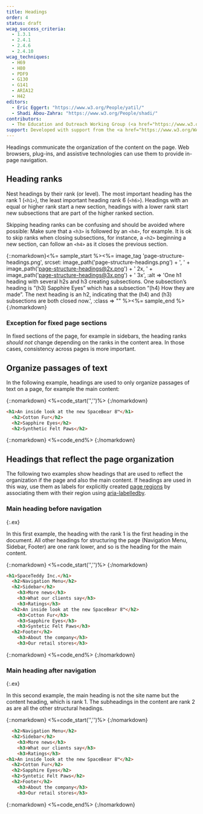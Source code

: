 ```yaml
---
title: Headings
order: 4
status: draft
wcag_success_criteria:
  - 1.3.1
  - 2.4.1
  - 2.4.6
  - 2.4.10
wcag_techniques:
  - H69
  - H80
  - PDF9
  - G130
  - G141
  - ARIA12
  - H42
editors:
  - Eric Eggert: "https://www.w3.org/People/yatil/"
  - Shadi Abou-Zahra: "https://www.w3.org/People/shadi/"
contributors:
  - The Education and Outreach Working Group (<a href="https://www.w3.org/WAI/EO/">EOWG</a>)
support: Developed with support from the <a href="https://www.w3.org/WAI/ACT/">WAI-ACT project</a>, co-funded by the <strong>European Commission <abbr title="Information Society Technologies">IST</abbr> Programme</strong>.
---
```


Headings communicate the organization of the content on the page. Web browsers, plug-ins, and assistive technologies can use them to provide in-page navigation.

## Heading ranks

Nest headings by their rank (or level). The most important heading has the rank 1 (`<h1>`), the least important heading rank 6 (`<h6>`). Headings with an equal or higher rank start a new section, headings with a lower rank start new subsections that are part of the higher ranked section.

Skipping heading ranks can be confusing and should be avoided where possible: Make sure that a `<h3>` is followed by an `<h4>`, for example. It is ok to skip ranks when closing subsections, for instance, a `<h2>` beginning a new section, can follow an `<h4>` as it closes the previous section.

{::nomarkdown}<%= sample_start %><%= image_tag 'page-structure-headings.png', srcset: image_path('page-structure-headings.png') + ', ' + image_path('page-structure-headings@2x.png') + ' 2x, ' + image_path('page-structure-headings@3x.png') + ' 3x', :alt => 'One h1 heading with several h2s and h3 creating subsections. One subsection’s heading is ”(h3) Sapphire Eyes” which has a subsection “(h4) How they are made”. The next heading is an h2, indicating that the (h4) and (h3) subsections are both closed now.', :class => "" %><%= sample_end %>{:/nomarkdown}

### Exception for fixed page sections

In fixed sections of the page, for example in sidebars, the heading ranks _should not_ change depending on the ranks  in the content area. In those cases, consistency across pages is more important.

## Organize passages of text

In the following example, headings are used to only organize passages of text on a page, for example the main content:

{::nomarkdown}
<%=code_start('','')%>
{:/nomarkdown}

~~~html
<h1>An inside look at the new SpaceBear 8™</h1>
  <h2>Cotton Fur</h2>
  <h2>Sapphire Eyes</h2>
  <h2>Synthetic Felt Paws</h2>
~~~

{::nomarkdown}
<%=code_end%>
{:/nomarkdown}

## Headings that reflect the page organization

The following two examples show headings that are used to reflect the organization if the page and also the main content. If headings are used in this way, use them as labels for explicitly created [page regions](regions.html) by associating them with their region using [aria-labelledby](https://w3c.github.io/wai-tutorials/page-structure/labels/#using-aria-labelledby).

### Main heading before navigation
{:.ex}

In this first example, the heading with the rank 1 is the first heading in the document. All other headings for structuring the page (Navigation Menu, Sidebar, Footer) are one rank lower, and so is the heading for the main content.

{::nomarkdown}
<%=code_start('','')%>
{:/nomarkdown}

~~~html
<h1>SpaceTeddy Inc.</h1>
  <h2>Navigation Menu</h2>
  <h2>Sidebar</h2>
    <h3>More news</h3>
    <h3>What our clients say</h3>
    <h3>Ratings</h3>
  <h2>An inside look at the new SpaceBear 8™</h2>
    <h3>Cotton Fur</h3>
    <h3>Sapphire Eyes</h3>
    <h3>Syntetic Felt Paws</h3>
  <h2>Footer</h2>
    <h3>About the company</h3>
    <h3>Our retail stores</h3>
~~~

{::nomarkdown}
<%=code_end%>
{:/nomarkdown}

### Main heading after navigation
{:.ex}

In this second example, the main heading is not the site name but the content heading, which is rank 1. The subheadings in the content are rank 2 as are all the other structural headings.

{::nomarkdown}
<%=code_start('','')%>
{:/nomarkdown}

~~~html
  <h2>Navigation Menu</h2>
  <h2>Sidebar</h2>
    <h3>More news</h3>
    <h3>What our clients say</h3>
    <h3>Ratings</h3>
<h1>An inside look at the new SpaceBear 8™</h2>
  <h2>Cotton Fur</h2>
  <h2>Sapphire Eyes</h2>
  <h2>Syntetic Felt Paws</h2>
  <h2>Footer</h2>
    <h3>About the company</h3>
    <h3>Our retail stores</h3>
~~~

{::nomarkdown}
<%=code_end%>
{:/nomarkdown}

